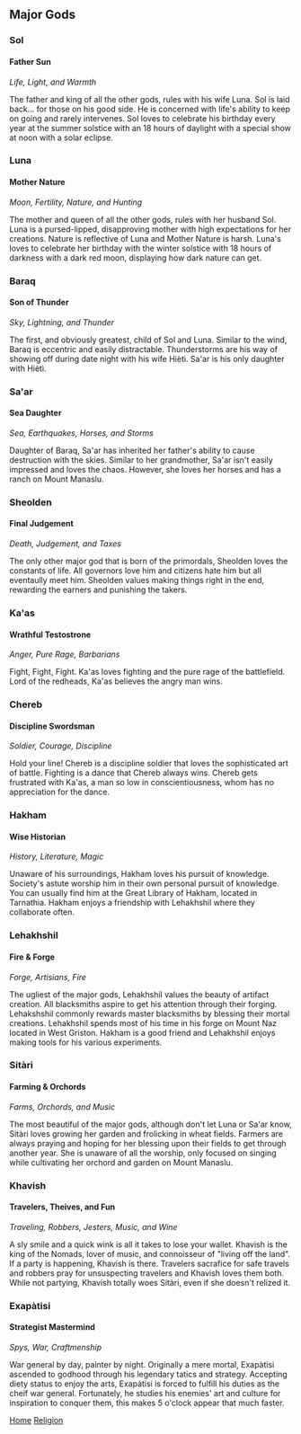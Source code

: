## Major Gods

### Sol
#### Father Sun
*Life, Light, and Warmth*

The father and king of all the other gods, rules with his wife Luna. Sol is laid back... for those on his good side. He is concerned with life's ability to keep on going and rarely intervenes. Sol loves to celebrate his birthday every year at the summer solstice with an 18 hours of daylight with a special show at noon with a solar eclipse.
 
### Luna
#### Mother Nature
*Moon, Fertility, Nature, and Hunting*

The mother and queen of all the other gods, rules with her husband Sol. Luna is a pursed-lipped, disapproving mother with high expectations for her creations. Nature is reflective of Luna and Mother Nature is harsh. Luna's loves to celebrate her birthday with the winter solstice with 18 hours of darkness with a dark red moon, displaying how dark nature can get.

### Baraq
#### Son of Thunder
*Sky, Lightning, and Thunder*

The first, and obviously greatest, child of Sol and Luna. Similar to the wind, Baraq is eccentric and easily distractable. Thunderstorms are his way of showing off during date night with his wife Hiètì. Sa'ar is his only daughter with Hiètì.

### Sa'ar
#### Sea Daughter
*Sea, Earthquakes, Horses, and Storms*

Daughter of Baraq, Sa'ar has inherited her father's ability to cause destruction with the skies. Similar to her grandmother, Sa'ar isn't easily impressed and loves the chaos. However, she loves her horses and has a ranch on Mount Manaslu.

### Sheolden
#### Final Judgement
*Death, Judgement, and Taxes*

The only other major god that is born of the primordals, Sheolden loves the constants of life. All governors love him and citizens hate him but all eventaully meet him. Sheolden values making things right in the end, rewarding the earners and punishing the takers.

### Ka'as
#### Wrathful Testostrone
*Anger, Pure Rage, Barbarians*

Fight, Fight, Fight. Ka'as loves fighting and the pure rage of the battlefield. Lord of the redheads, Ka'as believes the angry man wins.

### Chereb
#### Discipline Swordsman
*Soldier, Courage, Discipline*

Hold your line! Chereb is a discipline soldier that loves the sophisticated art of battle. Fighting is a dance that Chereb always wins. Chereb gets frustrated with Ka'as, a man so low in conscientiousness, whom has no appreciation for the dance.

### Hakham
#### Wise Historian
*History, Literature, Magic*

Unaware of his surroundings, Hakham loves his pursuit of knowledge. Society's astute worship him in their own personal pursuit of knowledge. You can usually find him at the Great Library of Hakham, located in Tarnathia. Hakham enjoys a friendship with Lehakhshil where they collaborate often.

### Lehakhshil
#### Fire & Forge
*Forge, Artisians, Fire*

The ugliest of the major gods, Lehakhshil values the beauty of artifact creation. All blacksmiths aspire to get his attention through their forging. Lehakshshil commonly rewards master blacksmiths by blessing their mortal creations. Lehakhshil spends most of his time in his forge on Mount Naz located in West Griston. Hakham is a good friend and Lehakhshil enjoys making tools for his various experiments.

### Sitàri
#### Farming & Orchords
*Farms, Orchords, and Music*

The most beautiful of the major gods, although don't let Luna or Sa'ar know, Sitàri loves growing her garden and frolicking in wheat fields. Farmers are always praying and hoping for her blessing upon their fields to get through another year. She is unaware of all the worship, only focused on singing while cultivating her orchord and garden on Mount Manaslu.

### Khavish
#### Travelers, Theives, and Fun
*Traveling, Robbers, Jesters, Music, and Wine*

A sly smile and a quick wink is all it takes to lose your wallet. Khavish is the king of the Nomads, lover of music, and connoisseur of "living off the land". If a party is happening, Khavish is there. Travelers sacrafice for safe travels and robbers pray for unsuspecting travelers and Khavish loves them both. While not partying, Khavish totally woes Sitàri, even if she doesn't relized it. 

### Exapàtisi
#### Strategist Mastermind
*Spys, War, Craftmenship*

War general by day, painter by night. Originally a mere mortal, Exapàtisi ascended to godhood through his legendary tatics and strategy. Accepting diety status to enjoy the arts, Exapàtisi is forced to fulfill his duties as the cheif war general. Fortunately, he studies his enemies' art and culture for inspiration to conquer them, this makes 5 o'clock appear that much faster.

[Home](Maata) [Religion](religion/landing.html)